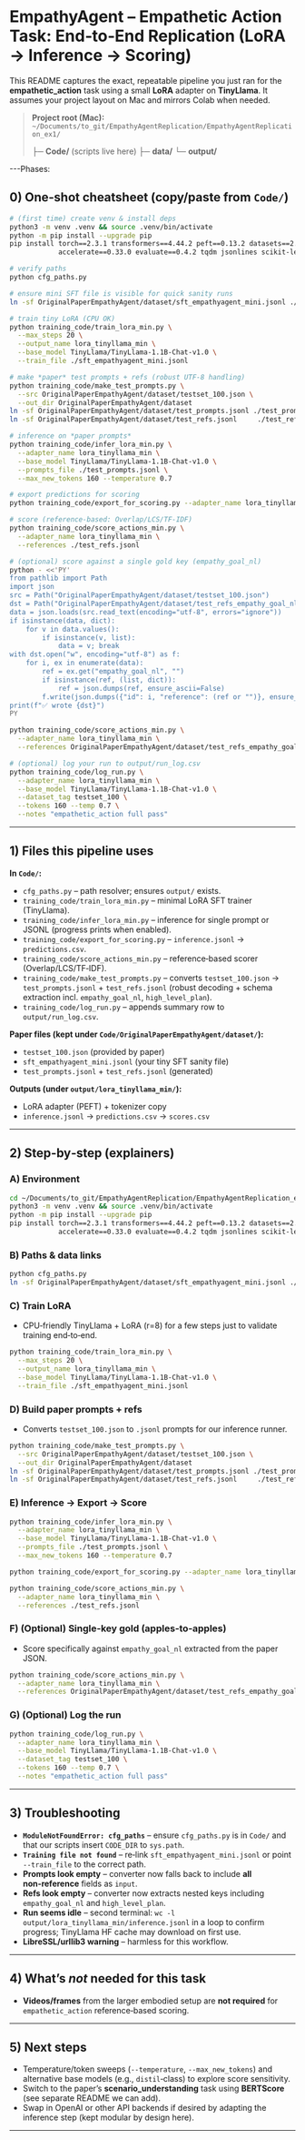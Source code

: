 # EmpathyAgent – **Empathetic Action** Task: End‑to‑End Replication (LoRA → Inference → Scoring)

This README captures the exact, repeatable pipeline you just ran for the **empathetic_action** task using a small **LoRA** adapter on **TinyLlama**. It assumes your project layout on Mac and mirrors Colab when needed.

> **Project root (Mac):** `~/Documents/to_git/EmpathyAgentReplication/EmpathyAgentReplication_ex1/`
>
> ├─ **Code/** (scripts live here)
> ├─ **data/**
> └─ **output/**

---Phases:

## 0) One‑shot cheatsheet (copy/paste from `Code/`)

```bash
# (first time) create venv & install deps
python3 -m venv .venv && source .venv/bin/activate
python -m pip install --upgrade pip
pip install torch==2.3.1 transformers==4.44.2 peft==0.13.2 datasets==2.20.0 \
            accelerate==0.33.0 evaluate==0.4.2 tqdm jsonlines scikit-learn

# verify paths
python cfg_paths.py

# ensure mini SFT file is visible for quick sanity runs
ln -sf OriginalPaperEmpathyAgent/dataset/sft_empathyagent_mini.jsonl ./sft_empathyagent_mini.jsonl

# train tiny LoRA (CPU OK)
python training_code/train_lora_min.py \
  --max_steps 20 \
  --output_name lora_tinyllama_min \
  --base_model TinyLlama/TinyLlama-1.1B-Chat-v1.0 \
  --train_file ./sft_empathyagent_mini.jsonl

# make *paper* test prompts + refs (robust UTF‑8 handling)
python training_code/make_test_prompts.py \
  --src OriginalPaperEmpathyAgent/dataset/testset_100.json \
  --out_dir OriginalPaperEmpathyAgent/dataset
ln -sf OriginalPaperEmpathyAgent/dataset/test_prompts.jsonl ./test_prompts.jsonl
ln -sf OriginalPaperEmpathyAgent/dataset/test_refs.jsonl     ./test_refs.jsonl

# inference on *paper prompts*
python training_code/infer_lora_min.py \
  --adapter_name lora_tinyllama_min \
  --base_model TinyLlama/TinyLlama-1.1B-Chat-v1.0 \
  --prompts_file ./test_prompts.jsonl \
  --max_new_tokens 160 --temperature 0.7

# export predictions for scoring
python training_code/export_for_scoring.py --adapter_name lora_tinyllama_min

# score (reference‑based: Overlap/LCS/TF‑IDF)
python training_code/score_actions_min.py \
  --adapter_name lora_tinyllama_min \
  --references ./test_refs.jsonl

# (optional) score against a single gold key (empathy_goal_nl)
python - <<'PY'
from pathlib import Path
import json
src = Path("OriginalPaperEmpathyAgent/dataset/testset_100.json")
dst = Path("OriginalPaperEmpathyAgent/dataset/test_refs_empathy_goal_nl.jsonl")
data = json.loads(src.read_text(encoding="utf-8", errors="ignore"))
if isinstance(data, dict):
    for v in data.values():
        if isinstance(v, list):
            data = v; break
with dst.open("w", encoding="utf-8") as f:
    for i, ex in enumerate(data):
        ref = ex.get("empathy_goal_nl", "")
        if isinstance(ref, (list, dict)):
            ref = json.dumps(ref, ensure_ascii=False)
        f.write(json.dumps({"id": i, "reference": (ref or "")}, ensure_ascii=False) + "\n")
print(f"✅ wrote {dst}")
PY

python training_code/score_actions_min.py \
  --adapter_name lora_tinyllama_min \
  --references OriginalPaperEmpathyAgent/dataset/test_refs_empathy_goal_nl.jsonl

# (optional) log your run to output/run_log.csv
python training_code/log_run.py \
  --adapter_name lora_tinyllama_min \
  --base_model TinyLlama/TinyLlama-1.1B-Chat-v1.0 \
  --dataset_tag testset_100 \
  --tokens 160 --temp 0.7 \
  --notes "empathetic_action full pass"
```

---

## 1) Files this pipeline uses

**In `Code/`:**

* `cfg_paths.py` – path resolver; ensures `output/` exists.
* `training_code/train_lora_min.py` – minimal LoRA SFT trainer (TinyLlama).
* `training_code/infer_lora_min.py` – inference for single prompt or JSONL (progress prints when enabled).
* `training_code/export_for_scoring.py` – `inference.jsonl` → `predictions.csv`.
* `training_code/score_actions_min.py` – reference‑based scorer (Overlap/LCS/TF‑IDF).
* `training_code/make_test_prompts.py` – converts `testset_100.json` → `test_prompts.jsonl` + `test_refs.jsonl` (robust decoding + schema extraction incl. `empathy_goal_nl`, `high_level_plan`).
* `training_code/log_run.py` – appends summary row to `output/run_log.csv`.

**Paper files (kept under `Code/OriginalPaperEmpathyAgent/dataset/`):**

* `testset_100.json` (provided by paper)
* `sft_empathyagent_mini.jsonl` (your tiny SFT sanity file)
* `test_prompts.jsonl` + `test_refs.jsonl` (generated)

**Outputs (under `output/lora_tinyllama_min/`):**

* LoRA adapter (PEFT) + tokenizer copy
* `inference.jsonl` → `predictions.csv` → `scores.csv`

---

## 2) Step‑by‑step (explainers)

### A) Environment

```bash
cd ~/Documents/to_git/EmpathyAgentReplication/EmpathyAgentReplication_ex1/Code
python3 -m venv .venv && source .venv/bin/activate
python -m pip install --upgrade pip
pip install torch==2.3.1 transformers==4.44.2 peft==0.13.2 datasets==2.20.0 \
            accelerate==0.33.0 evaluate==0.4.2 tqdm jsonlines scikit-learn
```

### B) Paths & data links

```bash
python cfg_paths.py
ln -sf OriginalPaperEmpathyAgent/dataset/sft_empathyagent_mini.jsonl ./sft_empathyagent_mini.jsonl
```

### C) Train LoRA

* CPU‑friendly TinyLlama + LoRA (r=8) for a few steps just to validate training end‑to‑end.

```bash
python training_code/train_lora_min.py \
  --max_steps 20 \
  --output_name lora_tinyllama_min \
  --base_model TinyLlama/TinyLlama-1.1B-Chat-v1.0 \
  --train_file ./sft_empathyagent_mini.jsonl
```

### D) Build paper prompts + refs

* Converts `testset_100.json` to `.jsonl` prompts for our inference runner.

```bash
python training_code/make_test_prompts.py \
  --src OriginalPaperEmpathyAgent/dataset/testset_100.json \
  --out_dir OriginalPaperEmpathyAgent/dataset
ln -sf OriginalPaperEmpathyAgent/dataset/test_prompts.jsonl ./test_prompts.jsonl
ln -sf OriginalPaperEmpathyAgent/dataset/test_refs.jsonl     ./test_refs.jsonl
```

### E) Inference → Export → Score

```bash
python training_code/infer_lora_min.py \
  --adapter_name lora_tinyllama_min \
  --base_model TinyLlama/TinyLlama-1.1B-Chat-v1.0 \
  --prompts_file ./test_prompts.jsonl \
  --max_new_tokens 160 --temperature 0.7

python training_code/export_for_scoring.py --adapter_name lora_tinyllama_min

python training_code/score_actions_min.py \
  --adapter_name lora_tinyllama_min \
  --references ./test_refs.jsonl
```

### F) (Optional) Single‑key gold (apples‑to‑apples)

* Score specifically against `empathy_goal_nl` extracted from the paper JSON.

```bash
python training_code/score_actions_min.py \
  --adapter_name lora_tinyllama_min \
  --references OriginalPaperEmpathyAgent/dataset/test_refs_empathy_goal_nl.jsonl
```

### G) (Optional) Log the run

```bash
python training_code/log_run.py \
  --adapter_name lora_tinyllama_min \
  --base_model TinyLlama/TinyLlama-1.1B-Chat-v1.0 \
  --dataset_tag testset_100 \
  --tokens 160 --temp 0.7 \
  --notes "empathetic_action full pass"
```

---

## 3) Troubleshooting

* **`ModuleNotFoundError: cfg_paths`** – ensure `cfg_paths.py` is in `Code/` and that our scripts insert `CODE_DIR` to `sys.path`.
* **`Training file not found`** – re‑link `sft_empathyagent_mini.jsonl` or point `--train_file` to the correct path.
* **Prompts look empty** – converter now falls back to include **all non‑reference** fields as `input`.
* **Refs look empty** – converter now extracts nested keys including `empathy_goal_nl` and `high_level_plan`.
* **Run seems idle** – second terminal: `wc -l output/lora_tinyllama_min/inference.jsonl` in a loop to confirm progress; TinyLlama HF cache may download on first use.
* **LibreSSL/urllib3 warning** – harmless for this workflow.

---

## 4) What’s *not* needed for this task

* **Videos/frames** from the larger embodied setup are **not required** for `empathetic_action` reference‑based scoring.

---

## 5) Next steps

* Temperature/token sweeps (`--temperature`, `--max_new_tokens`) and alternative base models (e.g., `distil`‑class) to explore score sensitivity.
* Switch to the paper’s **scenario_understanding** task using **BERTScore** (see separate README we can add).
* Swap in OpenAI or other API backends if desired by adapting the inference step (kept modular by design here).

---

